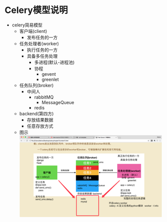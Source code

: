 # Celery模型说明
- celery简易模型
    - 客户端(client)
        - 发布任务的一方
    - 任务处理者(worker)
        - 执行任务的一方
        - 具备多任务处理
            - 多进程(默认-进程池)
            - 协程
                - gevent
                - greenlet
    - 任务队列(broker)
        - 中间人
            - rabbitMQ 
                - MessageQueue
            - redis
    - backend(第四方)
        - 存放结果数据
        - 任意存放方式
    - 图示  
    ![celery简易模型](images/celery的结果说明.png)
    
  